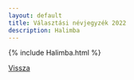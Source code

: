 ```yaml
---
layout: default
title: Választási névjegyzék 2022
description: Halimba
---
```


{% include Halimba.html %}

[Vissza](./)